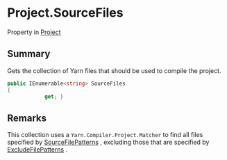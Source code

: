 # Project.SourceFiles

Property in [Project](/docs/api/csharp/yarn.compiler.project.md)

## Summary


Gets the collection of Yarn files that should be used to compile the
project.


```csharp
public IEnumerable<string> SourceFiles
{
            get; }
```

## Remarks


This collection uses a  <code>Yarn.Compiler.Project.Matcher</code>  to find all files
specified by  <a href="yarn.compiler.project.sourcefilepatterns.md">SourceFilePatterns</a> , excluding those that
are specified by  <a href="yarn.compiler.project.excludefilepatterns.md">ExcludeFilePatterns</a> .


